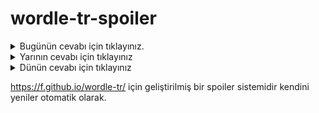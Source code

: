 # wordle-tr-spoiler

<details>
  <summary>Bugünün cevabı için tıklayınız.</summary>
  <br>
    <b> tekke </b>
</details>

<details>
  <summary>Yarının cevabı için tıklayınız</summary>
  <br>
   <b> yılma </b>
</details>

<details>
  <summary>Dünün cevabı için tıklayınız </summary>
  <br>
  <b> kutnu </b>
</details>

https://f.github.io/wordle-tr/ için geliştirilmiş bir spoiler sistemidir kendini yeniler otomatik olarak.

